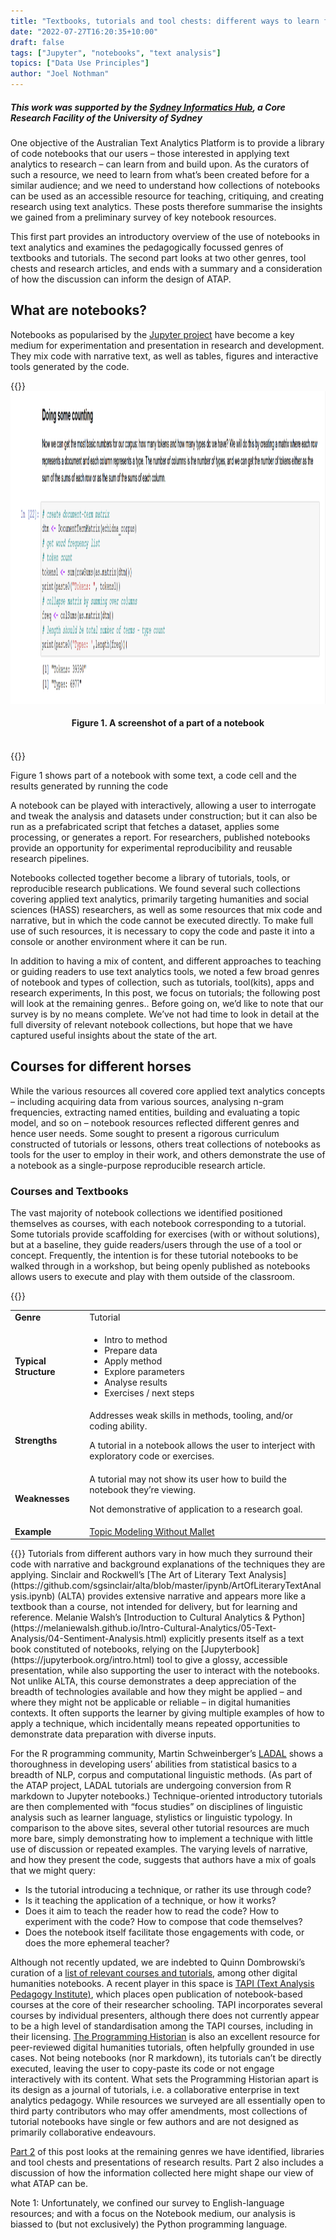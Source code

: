 ```yaml
---
title: "Textbooks, tutorials and tool chests: different ways to learn from notebooks - Part 1"
date: "2022-07-27T16:20:35+10:00"
draft: false
tags: ["Jupyter", "notebooks", "text analysis"]
topics: ["Data Use Principles"]
author: "Joel Nothman"
---
```


##### This work was supported by the [Sydney Informatics Hub](https://www.sydney.edu.au/research/facilities/sydney-informatics-hub.html), a Core Research Facility of the University of Sydney

One objective of the Australian Text Analytics Platform is to provide a library of code notebooks that our users – those interested in applying text analytics to research – can learn from and build upon. As the curators of such a resource, we need to learn from what’s been created before for a similar audience; and we need to understand how collections of notebooks can be used as an accessible resource for teaching, critiquing, and creating research using text analytics. These posts therefore summarise the insights we gained from a preliminary survey of key notebook resources.

This first part provides an introductory overview of the use of notebooks in text analytics and examines the pedagogically focussed genres of textbooks and tutorials. The second part looks at two other genres, tool chests and research articles, and ends with a summary and a consideration of how the discussion can inform the design of ATAP.

## What are notebooks?

Notebooks as popularised by the [Jupyter project](https://jupyter.org/) have become a key medium for experimentation and presentation in research and development. They mix code with narrative text, as well as tables, figures and interactive tools generated by the code.

{{<raw>}}
<br />
<img src="notebook.png" title="Snippet from a notebook" height="500" class="center_image" />

<div style="text-align: center;"><h4>Figure 1. A screenshot of a part of a notebook</h4></div>
<br />
{{</raw>}}

Figure 1 shows part of a notebook with some text, a code cell and the results generated by running the code

A notebook can be played with interactively, allowing a user to interrogate and tweak the analysis and datasets under construction; but it can also be run as a prefabricated script that fetches a dataset, applies some processing, or generates a report. For researchers, published notebooks provide an opportunity for experimental reproducibility and reusable research pipelines.

Notebooks collected together become a library of tutorials, tools, or reproducible research publications. We found several such collections covering applied text analytics, primarily targeting humanities and social sciences (HASS) researchers, as well as some resources that mix code and narrative, but in which the code cannot be executed directly. To make full use of such resources, it is necessary to copy the code and paste it into a console or another environment where it can be run.

In addition to having a mix of content, and different approaches to teaching or guiding readers to use text analytics tools, we noted a few broad genres of notebook and types of collection, such as tutorials, tool(kits), apps and research experiments, In this post, we focus on tutorials; the following post will look at the remaining genres..
Before going on, we’d like to note that our survey is by no means complete. We’ve not had time to look in detail at the full diversity of relevant notebook collections, but hope that we have captured useful insights about the state of the art.

## Courses for different horses

While the various resources all covered core applied text analytics concepts – including acquiring data from various sources, analysing n-gram frequencies, extracting named entities, building and evaluating a topic model, and so on – notebook resources reflected different genres and hence user needs. Some sought to present a rigorous curriculum constructed of tutorials or lessons, others treat collections of notebooks as tools for the user to employ in their work, and others demonstrate the use of a notebook as a single-purpose reproducible research article.

### Courses and Textbooks

The vast majority of notebook collections we identified positioned themselves as courses, with each notebook corresponding to a tutorial. Some tutorials provide scaffolding for exercises (with or without solutions), but at a baseline, they guide readers/users through the use of a tool or concept. Frequently, the intention is for these tutorial notebooks to be walked through in a workshop, but being openly published as notebooks allows users to execute and play with them outside of the classroom.

{{<raw>}}

<table>
<tr><td><b>Genre</b></td><td>Tutorial</td></tr>
<tr><td><b>Typical Structure</b></td><td><ul><li>Intro to method</li>
<li>Prepare data</li>
<li>Apply method</li>
<li>Explore parameters</li>
<li>Analyse results</li>
<li>Exercises / next steps</li></ul>

</td></tr>
<tr><td><b>Strengths</b></td><td>Addresses weak skills in methods, tooling, and/or coding ability.

A tutorial in a notebook allows the user to interject with exploratory code or exercises.</td></tr>

<tr><td><b>Weaknesses</b></td><td>A tutorial may not show its user how to build the notebook they’re viewing.

Not demonstrative of application to a research goal.</td></tr>

<tr><td><b>Example</b></td><td><a href='https://melaniewalsh.github.io/Intro-Cultural-Analytics/05-Text-Analysis/09-Topic-Modeling-Without-Mallet.html'>Topic Modeling Without Mallet</a></td></tr>
</table>
{{</raw>}}
Tutorials from different authors vary in how much they surround their code with narrative and background explanations of the techniques they are applying. Sinclair and Rockwell’s [The Art of Literary Text Analysis](https://github.com/sgsinclair/alta/blob/master/ipynb/ArtOfLiteraryTextAnalysis.ipynb) (ALTA) provides extensive narrative and appears more like a textbook than a course, not intended for delivery, but for learning and reference. Melanie Walsh’s [Introduction to Cultural Analytics & Python](https://melaniewalsh.github.io/Intro-Cultural-Analytics/05-Text-Analysis/04-Sentiment-Analysis.html) explicitly presents itself as a text book constituted of notebooks, relying on the [Jupyterbook](https://jupyterbook.org/intro.html) tool to give a glossy, accessible presentation, while also supporting the user to interact with the notebooks. Not unlike ALTA, this course demonstrates a deep appreciation of the breadth of technologies available and how they might be applied – and where they might not be applicable or reliable – in digital humanities contexts. It often supports the learner by giving multiple examples of how to apply a technique, which incidentally means repeated opportunities to demonstrate data preparation with diverse inputs.

For the R programming community, Martin Schweinberger’s [LADAL](https://slcladal.github.io/) shows a thoroughness in developing users’ abilities from statistical basics to a breadth of NLP, corpus and computational linguistic methods. (As part of the ATAP project, LADAL tutorials are undergoing conversion from R markdown to Jupyter notebooks.) Technique-oriented introductory tutorials are then complemented with “focus studies” on disciplines of linguistic analysis such as learner language, stylistics or linguistic typology.
In comparison to the above sites, several other tutorial resources are much more bare, simply demonstrating how to implement a technique with little use of discussion or repeated examples.
The varying levels of narrative, and how they present the code, suggests that authors have a mix of goals that we might query:

- Is the tutorial introducing a technique, or rather its use through code?
- Is it teaching the application of a technique, or how it works?
- Does it aim to teach the reader how to read the code? How to experiment with the code? How to compose that code themselves?
- Does the notebook itself facilitate those engagements with code, or does the more ephemeral teacher?

Although not recently updated, we are indebted to Quinn Dombrowski’s curation of a [list of relevant courses and tutorials](https://github.com/quinnanya/dh-jupyter#course-materials), among other digital humanities notebooks. A recent player in this space is [TAPI (Text Analysis Pedagogy Institute)](https://labs.jstor.org/tapi/), which places open publication of notebook-based courses at the core of their researcher schooling. TAPI incorporates several courses by individual presenters, although there does not currently appear to be a high level of standardisation among the TAPI courses, including in their licensing.
[The Programming Historian](https://programminghistorian.org/) is also an excellent resource for peer-reviewed digital humanities tutorials, often helpfully grounded in use cases. Not being notebooks (nor R markdown), its tutorials can’t be directly executed, leaving the user to copy-paste its code or not engage interactively with its content. What sets the Programming Historian apart is its design as a journal of tutorials, i.e. a collaborative enterprise in text analytics pedagogy. While resources we surveyed are all essentially open to third party contributors who may offer amendments, most collections of tutorial notebooks have single or few authors and are not designed as primarily collaborative endeavours.

[Part 2](/posts/notebooks-2) of this post looks at the remaining genres we have identified, libraries and tool chests and presentations of research results. Part 2 also includes a discussion of how the information collected here might shape our view of what ATAP can be.

Note 1: Unfortunately, we confined our survey to English-language resources; and with a focus on the Notebook medium, our analysis is biassed to (but not exclusively) the Python programming language.
